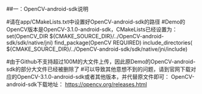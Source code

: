 ##一：OpenCV-android-sdk说明


#请在app/CMakeLists.txt中设置好OpenCV-android-sdk的路径
#Demo的OpenCV版本是OpenCV-3.1.0-android-sdk，CMakeLists已经设置为：
set(OpenCV_DIR ${CMAKE_SOURCE_DIR}/../OpenCV-android-sdk/sdk/native/jni)
find_package(OpenCV REQUIRED)
include_directories( ${CMAKE_SOURCE_DIR}/../OpenCV-android-sdk/sdk/native/jni/include)

#由于Github不支持超过100M的大文件上传，因此原Demo的OpenCV-android-sdk的部分大文件已经被删除了
#可以导致其他意想不到的问题，请到官网下载对应的OpenCV-3.1.0-android-sdk或者其他版本，并代替原文件即可：
OpenCV-android-sdk下载地址：
https://opencv.org/releases.html
